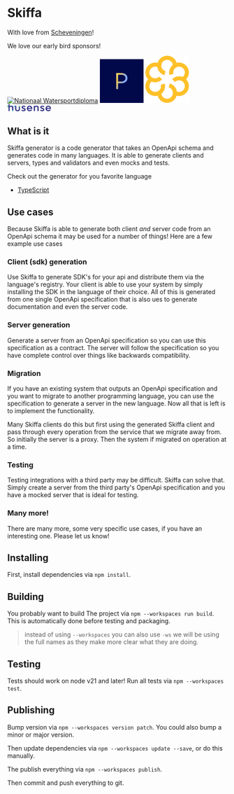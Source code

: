 # Skiffa

With love from [Scheveningen](https://www.youtube.com/live/DaG5JReOYEw)!

We love our early bird sponsors!

[<img src="assets/nawadi.svg" alt="Nationaal Watersportdiploma" width="100" />](https://www.nationaalwatersportdiploma.nl/)
[<img src="assets/prospero.png" alt="Prospero" width="100" />](https://prosperoapp.com/)
[<img src="assets/token-me.png" alt="TokenMe" width="100" />](https://token-me.com/)
[<img src="assets/husense_logo.svg" alt="Husense" width="100" />](https://www.husense.io/)

## What is it

Skiffa generator is a code generator that takes an OpenApi schema and generates code in many languages. It is able to generate clients and servers, types and validators and even mocks and tests.

Check out the generator for you favorite language

- [TypeScript](./packages/npm/skiffa-generator/REAMDE.md)

## Use cases

Because Skiffa is able to generate both client _and_ server code from an OpenApi schema it may be used for a number of things! Here are a few example use cases

### Client (sdk) generation

Use Skiffa to generate SDK's for your api and distribute them via the language's registry. Your client is able to use your system by simply installing the SDK in the language of their choice. All of this is generated from one single OpenApi specification that is also ues to generate documentation and even the server code.

### Server generation

Generate a server from an OpenApi specification so you can use this specification as a contract. The server will follow the specification so you have complete control over things like backwards compatibility.

### Migration

If you have an existing system that outputs an OpenApi specification and you want to migrate to another programming language, you can use the specification to generate a server in the new language. Now all that is left is to implement the functionality.

Many Skiffa clients do this but first using the generated Skiffa client and pass through every operation from the service that we migrate away from. So initially the server is a proxy. Then the system if migrated on operation at a time.

### Testing

Testing integrations with a third party may be difficult. Skiffa can solve that. Simply create a server from the third party's OpenApi specification and you have a mocked server that is ideal for testing.

### Many more!

There are many more, some very specific use cases, if you have an interesting one. Please let us know!

## Installing

First, install dependencies via `npm install`.

## Building

You probably want to build The project via `npm --workspaces run build`. This is automatically done before testing and packaging.

> instead of using `--workspaces` you can also use `-ws` we will be using the full names as they make more clear what they are doing.

## Testing

Tests should work on node v21 and later! Run all tests via `npm --workspaces test`.

## Publishing

Bump version via `npm --workspaces version patch`. You could also bump a minor or major version.

Then update dependencies via `npm --workspaces update --save`, or do this manually.

The publish everything via `npm --workspaces publish`.

Then commit and push everything to git.
